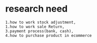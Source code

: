 # research need
    1.how to work stock adjustment,
    1.how to work sale Return,
    3.payment process(bank, cash),
    4.how to purchase product in ecommerce